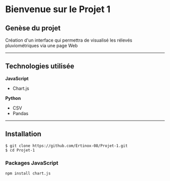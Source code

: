 # Bienvenue sur le Projet 1

## Genèse du projet
Création d'un interface qui permettra de visualisé les rélevés pluviométriques via une page Web
___
## Technologies utilisée
**JavaScript**
* Chart.js

**Python**
* CSV
* Pandas
___

## Installation
```
$ git clone https://github.com/Ertinox-08/Projet-1.git
$ cd Projet-1
```
### Packages JavaScript
```
npm install chart.js
```
